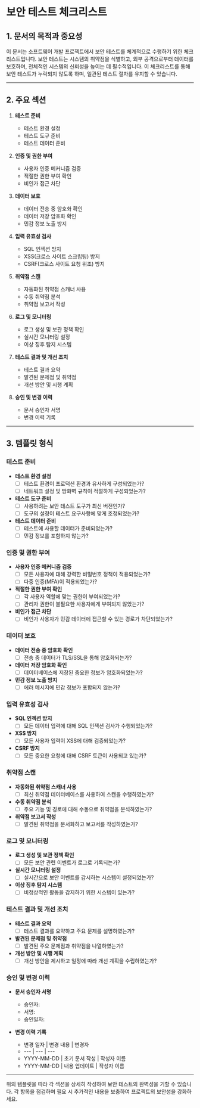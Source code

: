 # 보안 테스트 체크리스트

## 1. 문서의 목적과 중요성
이 문서는 소프트웨어 개발 프로젝트에서 보안 테스트를 체계적으로 수행하기 위한 체크리스트입니다. 보안 테스트는 시스템의 취약점을 식별하고, 외부 공격으로부터 데이터를 보호하며, 전체적인 시스템의 신뢰성을 높이는 데 필수적입니다. 이 체크리스트를 통해 보안 테스트가 누락되지 않도록 하며, 일관된 테스트 절차를 유지할 수 있습니다.

---

## 2. 주요 섹션

1. **테스트 준비**
   - 테스트 환경 설정
   - 테스트 도구 준비
   - 테스트 데이터 준비

2. **인증 및 권한 부여**
   - 사용자 인증 메커니즘 검증
   - 적절한 권한 부여 확인
   - 비인가 접근 차단

3. **데이터 보호**
   - 데이터 전송 중 암호화 확인
   - 데이터 저장 암호화 확인
   - 민감 정보 노출 방지

4. **입력 유효성 검사**
   - SQL 인젝션 방지
   - XSS(크로스 사이트 스크립팅) 방지
   - CSRF(크로스 사이트 요청 위조) 방지

5. **취약점 스캔**
   - 자동화된 취약점 스캐너 사용
   - 수동 취약점 분석
   - 취약점 보고서 작성

6. **로그 및 모니터링**
   - 로그 생성 및 보관 정책 확인
   - 실시간 모니터링 설정
   - 이상 징후 탐지 시스템

7. **테스트 결과 및 개선 조치**
   - 테스트 결과 요약
   - 발견된 문제점 및 취약점
   - 개선 방안 및 시행 계획

8. **승인 및 변경 이력**
   - 문서 승인자 서명
   - 변경 이력 기록

---

## 3. 템플릿 형식

### 테스트 준비

- **테스트 환경 설정**
  - [ ] 테스트 환경이 프로덕션 환경과 유사하게 구성되었는가?
  - [ ] 네트워크 설정 및 방화벽 규칙이 적절하게 구성되었는가?

- **테스트 도구 준비**
  - [ ] 사용하려는 보안 테스트 도구가 최신 버전인가?
  - [ ] 도구의 설정이 테스트 요구사항에 맞게 조정되었는가?

- **테스트 데이터 준비**
  - [ ] 테스트에 사용할 데이터가 준비되었는가?
  - [ ] 민감 정보를 포함하지 않는가?

### 인증 및 권한 부여

- **사용자 인증 메커니즘 검증**
  - [ ] 모든 사용자에 대해 강력한 비밀번호 정책이 적용되었는가?
  - [ ] 다중 인증(MFA)이 적용되었는가?

- **적절한 권한 부여 확인**
  - [ ] 각 사용자 역할에 맞는 권한이 부여되었는가?
  - [ ] 관리자 권한이 불필요한 사용자에게 부여되지 않았는가?

- **비인가 접근 차단**
  - [ ] 비인가 사용자가 민감 데이터에 접근할 수 있는 경로가 차단되었는가?

### 데이터 보호

- **데이터 전송 중 암호화 확인**
  - [ ] 전송 중 데이터가 TLS/SSL을 통해 암호화되는가?

- **데이터 저장 암호화 확인**
  - [ ] 데이터베이스에 저장된 중요한 정보가 암호화되었는가?

- **민감 정보 노출 방지**
  - [ ] 에러 메시지에 민감 정보가 포함되지 않는가?

### 입력 유효성 검사

- **SQL 인젝션 방지**
  - [ ] 모든 데이터 입력에 대해 SQL 인젝션 검사가 수행되었는가?

- **XSS 방지**
  - [ ] 모든 사용자 입력이 XSS에 대해 검증되었는가?

- **CSRF 방지**
  - [ ] 모든 중요한 요청에 대해 CSRF 토큰이 사용되고 있는가?

### 취약점 스캔

- **자동화된 취약점 스캐너 사용**
  - [ ] 최신 취약점 데이터베이스를 사용하여 스캔을 수행하였는가?

- **수동 취약점 분석**
  - [ ] 주요 기능 및 경로에 대해 수동으로 취약점을 분석하였는가?

- **취약점 보고서 작성**
  - [ ] 발견된 취약점을 문서화하고 보고서를 작성하였는가?

### 로그 및 모니터링

- **로그 생성 및 보관 정책 확인**
  - [ ] 모든 보안 관련 이벤트가 로그로 기록되는가?

- **실시간 모니터링 설정**
  - [ ] 실시간으로 보안 이벤트를 감시하는 시스템이 설정되었는가?

- **이상 징후 탐지 시스템**
  - [ ] 비정상적인 활동을 감지하기 위한 시스템이 있는가?

### 테스트 결과 및 개선 조치

- **테스트 결과 요약**
  - [ ] 테스트 결과를 요약하고 주요 문제를 설명하였는가?

- **발견된 문제점 및 취약점**
  - [ ] 발견된 주요 문제점과 취약점을 나열하였는가?

- **개선 방안 및 시행 계획**
  - [ ] 개선 방안을 제시하고 일정에 따라 개선 계획을 수립하였는가?

### 승인 및 변경 이력

- **문서 승인자 서명**
  - 승인자:
  - 서명:
  - 승인일자:

- **변경 이력 기록**
  - 변경 일자 | 변경 내용 | 변경자
  - --- | --- | ---
  - YYYY-MM-DD | 초기 문서 작성 | 작성자 이름
  - YYYY-MM-DD | 내용 업데이트 | 작성자 이름

---

위의 템플릿을 따라 각 섹션을 상세히 작성하여 보안 테스트의 완벽성을 기할 수 있습니다. 각 항목을 점검하며 필요 시 추가적인 내용을 보충하여 프로젝트의 보안성을 강화하세요.